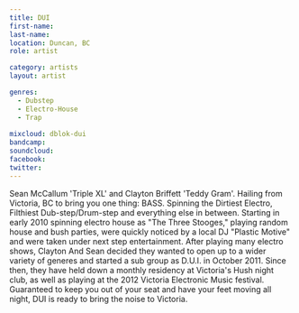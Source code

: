 ```yaml
---
title: DUI
first-name: 
last-name: 
location: Duncan, BC
role: artist

category: artists
layout: artist

genres:
  - Dubstep
  - Electro-House
  - Trap
  
mixcloud: dblok-dui
bandcamp:
soundcloud: 
facebook: 
twitter: 
---
```

Sean McCallum 'Triple XL' and Clayton Briffett 'Teddy Gram'. Hailing from Victoria, BC to bring you one thing: BASS. Spinning the Dirtiest Electro, Filthiest Dub-step/Drum-step and everything else in between. Starting in early 2010 spinning electro house as "The Three Stooges," playing random house and bush parties, were quickly noticed by a local DJ "Plastic Motive" and were taken under next step entertainment. After playing many electro shows, Clayton And Sean decided they wanted to open up to a wider variety of generes and started a sub group as D.U.I. in October 2011. Since then, they have held down a monthly residency at Victoria's Hush night club, as well as playing at the 2012 Victoria Electronic Music festival. Guaranteed to keep you out of your seat and have your feet moving all night, DUI is ready to bring the noise to Victoria.